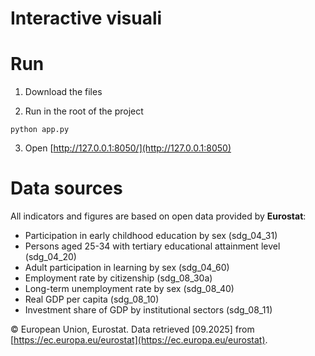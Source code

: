 # Interactive visuali

# Run

1. Download the files

2. Run in the root of the project

```
python app.py
```

3. Open [http://127.0.0.1:8050/](http://127.0.0.1:8050)

# Data sources
All indicators and figures are based on open data provided by **Eurostat**:

- Participation in early childhood education by sex (sdg_04_31)
- Persons aged 25-34 with tertiary educational attainment level (sdg_04_20)
- Adult participation in learning by sex (sdg_04_60)
- Employment rate by citizenship (sdg_08_30a)
- Long-term unemployment rate by sex (sdg_08_40)
- Real GDP per capita (sdg_08_10)
- Investment share of GDP by institutional sectors (sdg_08_11)
  
© European Union, Eurostat. Data retrieved [09.2025] from [https://ec.europa.eu/eurostat](https://ec.europa.eu/eurostat).
